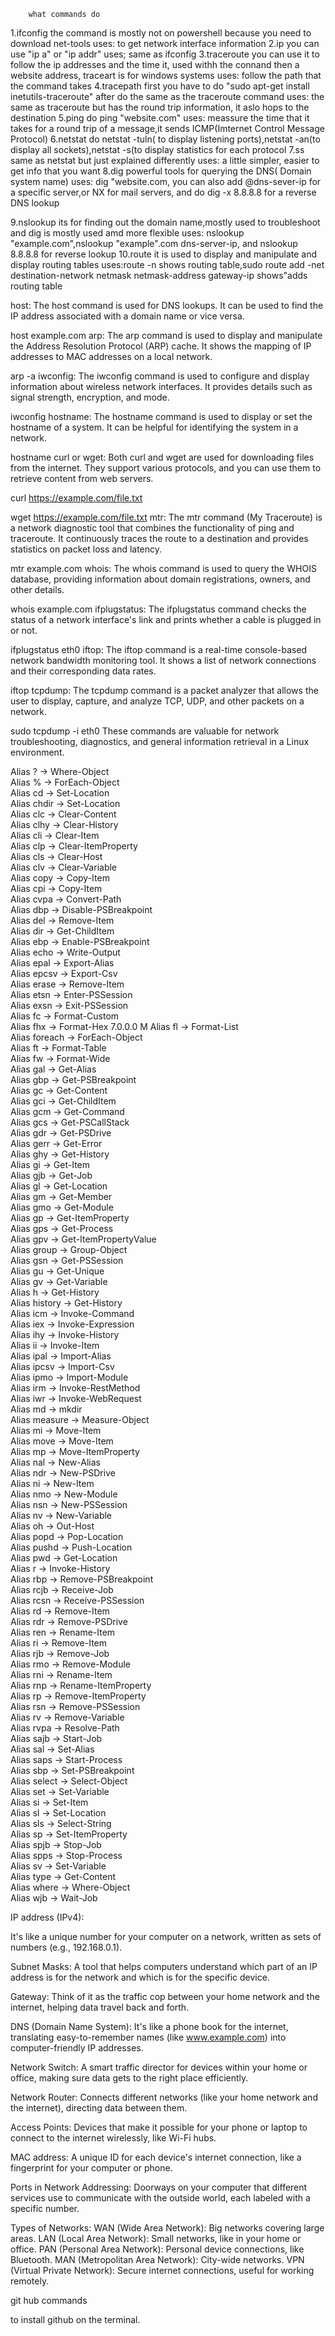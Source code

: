 		what commands do
1.ifconfig
	the command is mostly not on powershell because you need to download net-tools
uses: to get network interface information
2.ip
	you can use "ip a" or "ip addr"
uses; same as ifconfig
3.traceroute
	you can use it to follow the ip addresses and the time it, used withh the connand then a website address, traceart is for windows systems
uses: follow the path that the command takes
4.tracepath
	first you have to do "sudo apt-get install inetutils-traceroute" after do the same as the traceroute command
uses: the same as traceroute but has the round trip information, it aslo hops to the destination
5.ping
	do ping "website.com"
uses: meassure the time that it takes for a round trip of a message,it sends ICMP(Imternet Control Message Protocol)
6.netstat
	do netstat -tuln( to display listening ports),netstat -an(to display all sockets),netstat -s(to display statistics for each protocol
7.ss
	same as netstat but just explained differently
uses: a little simpler, easier to get info that you want
8.dig
	powerful tools for querying the DNS( Domain system name)
uses: dig "website.com, you can also add @dns-sever-ip for a specific server,or NX for mail servers, and do dig -x 8.8.8.8 for a reverse DNS lookup

9.nslookup
	its for finding out the domain name,mostly used to troubleshoot and dig is mostly used amd more flexible
uses: nslookup "example.com",nslookup "example".com dns-server-ip, and nslookup 8.8.8.8 for reverse lookup
10.route
	it is used to display and manipulate and display routing tables
uses:route -n shows routing table,sudo route add -net destination-network netmask netmask-address gateway-ip shows"adds routing table

host: The host command is used for DNS lookups. It can be used to find the IP address associated with a domain name or vice versa.


host example.com
arp: The arp command is used to display and manipulate the Address Resolution Protocol (ARP) cache. It shows the mapping of IP addresses to MAC addresses on a local network.


arp -a
iwconfig: The iwconfig command is used to configure and display information about wireless network interfaces. It provides details such as signal strength, encryption, and mode.


iwconfig
hostname: The hostname command is used to display or set the hostname of a system. It can be helpful for identifying the system in a network.


hostname
curl or wget: Both curl and wget are used for downloading files from the internet. They support various protocols, and you can use them to retrieve content from web servers.


curl https://example.com/file.txt

wget https://example.com/file.txt
mtr: The mtr command (My Traceroute) is a network diagnostic tool that combines the functionality of ping and traceroute. It continuously traces the route to a destination and provides statistics on packet loss and latency.


mtr example.com
whois: The whois command is used to query the WHOIS database, providing information about domain registrations, owners, and other details.


whois example.com
ifplugstatus: The ifplugstatus command checks the status of a network interface's link and prints whether a cable is plugged in or not.


ifplugstatus eth0
iftop: The iftop command is a real-time console-based network bandwidth monitoring tool. It shows a list of network connections and their corresponding data rates.


iftop
tcpdump: The tcpdump command is a packet analyzer that allows the user to display, capture, and analyze TCP, UDP, and other packets on a network.


sudo tcpdump -i eth0
These commands are valuable for network troubleshooting, diagnostics, and general information retrieval in a Linux environment.


Alias           ? -> Where-Object                                             
Alias           % -> ForEach-Object                                           
Alias           cd -> Set-Location                                            
Alias           chdir -> Set-Location                                         
Alias           clc -> Clear-Content                                          
Alias           clhy -> Clear-History                                         
Alias           cli -> Clear-Item                                             
Alias           clp -> Clear-ItemProperty                                     
Alias           cls -> Clear-Host                                             
Alias           clv -> Clear-Variable                                         
Alias           copy -> Copy-Item                                             
Alias           cpi -> Copy-Item                                              
Alias           cvpa -> Convert-Path                                          
Alias           dbp -> Disable-PSBreakpoint                                   
Alias           del -> Remove-Item                                            
Alias           dir -> Get-ChildItem                                          
Alias           ebp -> Enable-PSBreakpoint                                    
Alias           echo -> Write-Output                                          
Alias           epal -> Export-Alias                                          
Alias           epcsv -> Export-Csv                                           
Alias           erase -> Remove-Item                                          
Alias           etsn -> Enter-PSSession                                       
Alias           exsn -> Exit-PSSession                                        
Alias           fc -> Format-Custom                                           
Alias           fhx -> Format-Hex                                  7.0.0.0    M
Alias           fl -> Format-List                                             
Alias           foreach -> ForEach-Object                                     
Alias           ft -> Format-Table                                            
Alias           fw -> Format-Wide                                             
Alias           gal -> Get-Alias                                              
Alias           gbp -> Get-PSBreakpoint                                       
Alias           gc -> Get-Content                                             
Alias           gci -> Get-ChildItem                                          
Alias           gcm -> Get-Command                                            
Alias           gcs -> Get-PSCallStack                                        
Alias           gdr -> Get-PSDrive                                            
Alias           gerr -> Get-Error                                             
Alias           ghy -> Get-History                                            
Alias           gi -> Get-Item                                                
Alias           gjb -> Get-Job                                                
Alias           gl -> Get-Location                                            
Alias           gm -> Get-Member                                              
Alias           gmo -> Get-Module                                             
Alias           gp -> Get-ItemProperty                                        
Alias           gps -> Get-Process                                            
Alias           gpv -> Get-ItemPropertyValue                                  
Alias           group -> Group-Object                                         
Alias           gsn -> Get-PSSession                                          
Alias           gu -> Get-Unique                                              
Alias           gv -> Get-Variable                                            
Alias           h -> Get-History                                              
Alias           history -> Get-History                                        
Alias           icm -> Invoke-Command                                         
Alias           iex -> Invoke-Expression                                      
Alias           ihy -> Invoke-History                                         
Alias           ii -> Invoke-Item                                             
Alias           ipal -> Import-Alias                                          
Alias           ipcsv -> Import-Csv                                           
Alias           ipmo -> Import-Module                                         
Alias           irm -> Invoke-RestMethod                                      
Alias           iwr -> Invoke-WebRequest                                      
Alias           md -> mkdir                                                   
Alias           measure -> Measure-Object                                     
Alias           mi -> Move-Item                                               
Alias           move -> Move-Item                                             
Alias           mp -> Move-ItemProperty                                       
Alias           nal -> New-Alias                                              
Alias           ndr -> New-PSDrive                                            
Alias           ni -> New-Item                                                
Alias           nmo -> New-Module                                             
Alias           nsn -> New-PSSession                                          
Alias           nv -> New-Variable                                            
Alias           oh -> Out-Host                                                
Alias           popd -> Pop-Location                                          
Alias           pushd -> Push-Location                                        
Alias           pwd -> Get-Location                                           
Alias           r -> Invoke-History                                           
Alias           rbp -> Remove-PSBreakpoint                                    
Alias           rcjb -> Receive-Job                                           
Alias           rcsn -> Receive-PSSession                                     
Alias           rd -> Remove-Item                                             
Alias           rdr -> Remove-PSDrive                                         
Alias           ren -> Rename-Item                                            
Alias           ri -> Remove-Item                                             
Alias           rjb -> Remove-Job                                             
Alias           rmo -> Remove-Module                                          
Alias           rni -> Rename-Item                                            
Alias           rnp -> Rename-ItemProperty                                    
Alias           rp -> Remove-ItemProperty                                     
Alias           rsn -> Remove-PSSession                                       
Alias           rv -> Remove-Variable                                         
Alias           rvpa -> Resolve-Path                                          
Alias           sajb -> Start-Job                                             
Alias           sal -> Set-Alias                                              
Alias           saps -> Start-Process                                         
Alias           sbp -> Set-PSBreakpoint                                       
Alias           select -> Select-Object                                       
Alias           set -> Set-Variable                                           
Alias           si -> Set-Item                                                
Alias           sl -> Set-Location                                            
Alias           sls -> Select-String                                          
Alias           sp -> Set-ItemProperty                                        
Alias           spjb -> Stop-Job                                              
Alias           spps -> Stop-Process                                          
Alias           sv -> Set-Variable                                            
Alias           type -> Get-Content                                           
Alias           where -> Where-Object                                         
Alias           wjb -> Wait-Job 


IP address (IPv4):

It's like a unique number for your computer on a network, written as sets of numbers (e.g., 192.168.0.1).

Subnet Masks:
A tool that helps computers understand which part of an IP address is for the network and which is for the specific device.

Gateway:
Think of it as the traffic cop between your home network and the internet, helping data travel back and forth.

DNS (Domain Name System):
It's like a phone book for the internet, translating easy-to-remember names (like www.example.com) into computer-friendly IP addresses.

Network Switch:
A smart traffic director for devices within your home or office, making sure data gets to the right place efficiently.

Network Router:
Connects different networks (like your home network and the internet), directing data between them.

Access Points:
Devices that make it possible for your phone or laptop to connect to the internet wirelessly, like Wi-Fi hubs.

MAC address:
A unique ID for each device's internet connection, like a fingerprint for your computer or phone.

Ports in Network Addressing:
Doorways on your computer that different services use to communicate with the outside world, each labeled with a specific number.

Types of Networks:
WAN (Wide Area Network): Big networks covering large areas.
LAN (Local Area Network): Small networks, like in your home or office.
PAN (Personal Area Network): Personal device connections, like Bluetooth.
MAN (Metropolitan Area Network): City-wide networks.
VPN (Virtual Private Network): Secure internet connections, useful for working remotely.

git hub commands


to install github on the terminal.




